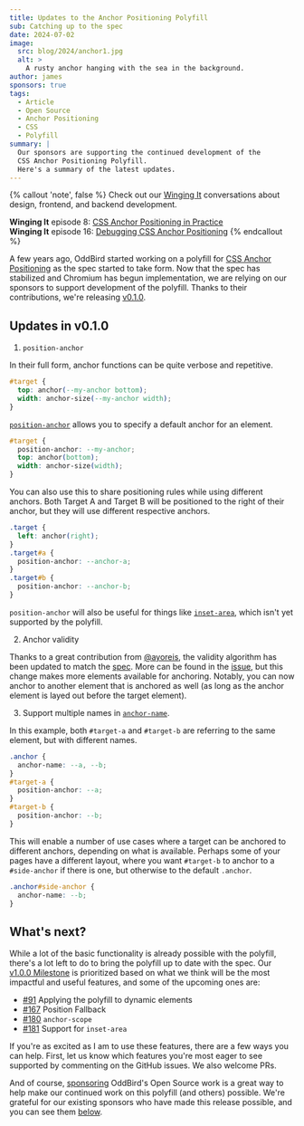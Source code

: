 ```yaml
---
title: Updates to the Anchor Positioning Polyfill
sub: Catching up to the spec
date: 2024-07-02
image:
  src: blog/2024/anchor1.jpg
  alt: >
    A rusty anchor hanging with the sea in the background.
author: james
sponsors: true
tags:
  - Article
  - Open Source
  - Anchor Positioning
  - CSS
  - Polyfill
summary: |
  Our sponsors are supporting the continued development of the
  CSS Anchor Positioning Polyfill.
  Here's a summary of the latest updates.
---
```


{% callout 'note', false %}
Check out our [Winging It](/wingingit/)
conversations about design, frontend,
and backend development.

**Winging It** episode 8: [CSS Anchor Positioning in Practice](/2024/05/30/winging-it-08/) \
**Winging It** episode 16: [Debugging CSS Anchor Positioning](/2025/02/20/winging-it-16/)
{% endcallout %}

A few years ago, OddBird started working on a polyfill for [CSS Anchor
Positioning] as the spec started to take form. Now that the spec has stabilized
and Chromium has begun implementation, we are relying on our sponsors to support
development of the polyfill. Thanks to their contributions, we're releasing
[v0.1.0].

[CSS Anchor Positioning]: https://drafts.csswg.org/css-anchor-position/
[v0.1.0]: https://github.com/oddbird/css-anchor-positioning/releases/tag/v0.1.0

## Updates in v0.1.0

1. `position-anchor`

In their full form, anchor functions can be quite verbose and repetitive.

```css
#target {
  top: anchor(--my-anchor bottom);
  width: anchor-size(--my-anchor width);
}
```

[`position-anchor`] allows you to specify a default anchor for an element.

[`position-anchor`]: https://drafts.csswg.org/css-anchor-position/#position-anchor

```css
#target {
  position-anchor: --my-anchor;
  top: anchor(bottom);
  width: anchor-size(width);
}
```

You can also use this to share positioning rules while using different anchors.
Both Target A and Target B will be positioned to the right of their anchor, but
they will use different respective anchors.

```css
.target {
  left: anchor(right);
}
.target#a {
  position-anchor: --anchor-a;
}
.target#b {
  position-anchor: --anchor-b;
}
```

`position-anchor` will also be useful for things like [`inset-area`], which
isn't yet supported by the polyfill.

[`inset-area`]: https://drafts.csswg.org/css-anchor-position/#inset-area

2. Anchor validity

Thanks to a great contribution from [@ayoreis], the validity algorithm has been
updated to match the [spec]. More can be found in the [issue], but this change
makes more elements available for anchoring. Notably, you can now anchor to
another element that is anchored as well (as long as the anchor element is layed
out before the target element).

[@ayoreis]: https://github.com/ayoreis
[spec]: https://drafts.csswg.org/css-anchor-position/#target
[issue]: https://github.com/oddbird/css-anchor-positioning/issues/103

3. Support multiple names in [`anchor-name`].

[`anchor-name`]: https://drafts.csswg.org/css-anchor-position/#name

In this example, both `#target-a` and `#target-b` are referring to the same
element, but with different names.

```css
.anchor {
  anchor-name: --a, --b;
}
#target-a {
  position-anchor: --a;
}
#target-b {
  position-anchor: --b;
}
```

This will enable a number of use cases where a target can be anchored to
different anchors, depending on what is available. Perhaps some of your pages
have a different layout, where you want `#target-b` to anchor to a
`#side-anchor` if there is one, but otherwise to the default `.anchor`.

```css
.anchor#side-anchor {
  anchor-name: --b;
}
```

## What's next?

While a lot of the basic functionality is already possible with the polyfill,
there's a lot left to do to bring the polyfill up to date with the spec. Our
[v1.0.0 Milestone] is prioritized based on what we think will be the most
impactful and useful features, and some of the upcoming ones are:

[v1.0.0 Milestone]: https://github.com/oddbird/css-anchor-positioning/milestone/1

- [#91] Applying the polyfill to dynamic elements
- [#167] Position Fallback
- [#180] `anchor-scope`
- [#181] Support for `inset-area`

[#91]: https://github.com/oddbird/css-anchor-positioning/issues/91
[#167]: https://github.com/oddbird/css-anchor-positioning/issues/167
[#180]: https://github.com/oddbird/css-anchor-positioning/issues/180
[#181]: https://github.com/oddbird/css-anchor-positioning/issues/181

If you're as excited as I am to use these features, there are a few ways you can
help. First, let us know which features you're most eager to see supported by
commenting on the GitHub issues. We also welcome PRs.

And of course, [sponsoring] OddBird's Open Source work is a great way to help
make our continued work on this polyfill (and others) possible. We're grateful
for our existing sponsors who have made this release possible, and you can see
them [below].

[sponsoring]: https://opencollective.com/oddbird-open-source
[below]: #open-source-sponsors
